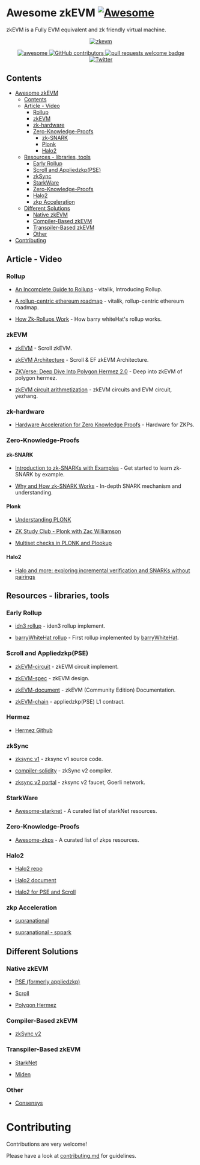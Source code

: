 # Awesome zkEVM [![Awesome](https://cdn.rawgit.com/sindresorhus/awesome/d7305f38d29fed78fa85652e3a63e154dd8e8829/media/badge.svg)](https://github.com/sindresorhus/awesome)

zkEVM is a Fully EVM equivalent and zk friendly virtual machine.

<div align="center">
  <a href="https://www.artstation.com/artwork/9mEx8a/">
    <img alt="zkevm" src="https://cdna.artstation.com/p/assets/images/images/029/062/442/4k/t-x-7.jpg?1596346307" >
  </a>
  <p align="center">
    <a href="https://github.com/sindresorhus/awesome">
      <img alt="awesome" src="https://cdn.rawgit.com/sindresorhus/awesome/d7305f38d29fed78fa85652e3a63e154dd8e8829/media/badge.svg">
    </a>
    <a href="https://github.com/LuozhuZhang/awesome-zkevm/graphs/contributors">
      <img alt="GitHub contributors" src="https://img.shields.io/github/contributors/LuozhuZhang/awesome-zkevm">
    </a>
    <a href="http://makeapullrequest.com">
      <img alt="pull requests welcome badge" src="https://img.shields.io/badge/PRs-welcome-brightgreen.svg?style=flat">
    </a>
    <a href="https://twitter.com/LuozhuZhang">
      <img alt="Twitter" src="https://img.shields.io/twitter/url/https/twitter.com/LuozhuZhang.svg?style=social&label=Follow%20%40LuozhuZhang">
    </a>
  </p>
</div>

## Contents

- [Awesome zkEVM](#awesome-zkevm-)
  - [Contents](#contents)
  - [Article - Video](#article---video)
    - [Rollup](#rollup)
    - [zkEVM](#zkevm)
    - [zk-hardware](#zk-hardware)
    - [Zero-Knowledge-Proofs](#zero-knowledge-proofs)
      - [zk-SNARK](#zk-snark)
      - [Plonk](#plonk)
      - [Halo2](#halo2)
  - [Resources - libraries, tools](#resources---libraries-tools)
    - [Early Rollup](#early-rollup)
    - [Scroll and Appliedzkp(PSE)](#scroll-and-appliedzkppse)
    - [zkSync](#zksync)
    - [StarkWare](#starkware)
    - [Zero-Knowledge-Proofs](#zero-knowledge-proofs-1)
    - [Halo2](#halo2-1)
    - [zkp Acceleration](#zkp-acceleration)
  - [Different Solutions](#different-solutions)
      - [Native zkEVM](#native-zkevm)
      - [Compiler-Based zkEVM](#compiler-based-zkevm)
      - [Transpiler-Based zkEVM](#transpiler-based-zkevm)
      - [Other](#other)
- [Contributing](#contributing)

## Article - Video

### Rollup

* [An Incomplete Guide to Rollups](https://vitalik.ca/general/2021/01/05/rollup.html) - vitalik, Introducing Rollup.

* [A rollup-centric ethereum roadmap](https://ethereum-magicians.org/t/a-rollup-centric-ethereum-roadmap/4698) - vitalik, rollup-centric ethereum roadmap.

* [How Zk-Rollups Work](https://medium.com/fcats-blockchain-incubator/how-zk-rollups-work-8ac4d7155b0e) - How barry whiteHat's rollup works.

### zkEVM

* [zkEVM](https://hackmd.io/@yezhang/S1_KMMbGt) - Scroll zkEVM.

* [zkEVM Architecture](https://twitter.com/LuozhuZhang/status/1538166119785111552?s=20&t=o9hnHeP1na00u6gldaxnCw) - Scroll & EF zkEVM Architecture.

* [ZKVerse: Deep Dive Into Polygon Hermez 2.0](https://blog.polygon.technology/zkverse-deep-dive-into-polygon-hermez-2-0/) - Deep into zkEVM of polygon hermez.

* [zkEVM circuit arithmetization](https://www.youtube.com/watch?v=DT8g3veR17k&t=910s) - zkEVM circuits and EVM circuit, yezhang.

### zk-hardware

* [Hardware Acceleration for Zero Knowledge Proofs](https://www.paradigm.xyz/2022/04/zk-hardware) - Hardware for ZKPs.

### Zero-Knowledge-Proofs 

#### zk-SNARK

* [Introduction to zk-SNARKs with Examples](https://media.consensys.net/introduction-to-zksnarks-with-examples-3283b554fc3b) - Get started to learn zk-SNARK by example.

* [Why and How zk-SNARK Works](https://medium.com/@imolfar/why-and-how-zk-snark-works-1-introduction-the-medium-of-a-proof-d946e931160) - In-depth SNARK mechanism and understanding.

#### Plonk

* [Understanding PLONK](https://vitalik.ca/general/2019/09/22/plonk.html)

* [ZK Study Club - Plonk with Zac Williamson](https://www.youtube.com/watch?v=NqrVcDuQ8hM)

* [Multiset checks in PLONK and Plookup](https://hackmd.io/@arielg/ByFgSDA7D)

#### Halo2

* [Halo and more: exploring incremental verification and SNARKs without pairings](https://vitalik.ca/general/2021/11/05/halo.html)

## Resources - libraries, tools

### Early Rollup

* [idn3 rollup](https://github.com/iden3/rollup) - iden3 rollup implement.

* [barryWhiteHat rollup](https://github.com/barryWhiteHat/roll_up) - First rollup implemented by [barryWhiteHat](https://github.com/barryWhiteHat).

### Scroll and Appliedzkp(PSE)

* [zkEVM-circuit](https://github.com/appliedzkp/zkevm-circuits) - zkEVM circuit implement.

* [zkEVM-spec](https://github.com/appliedzkp/zkevm-specs) - zkEVM design.

* [zkEVM-document](https://appliedzkp.github.io/zkevm-docs/) - zkEVM (Community Edition) Documentation.

* [zkEVM-chain](https://github.com/appliedzkp/zkevm-chain) - appliedzkp(PSE) L1 contract.

### Hermez

* [Hermez Github](https://github.com/orgs/hermeznetwork/repositories)

### zkSync

* [zksync v1](https://github.com/matter-labs/zksync) - zksync v1 source code.

* [compiler-solidity](https://github.com/matter-labs/compiler-solidity) - zkSync v2 compiler.

* [zksync v2 portal](https://portal.zksync.io/) - zksync v2 faucet, Goerli network.

### StarkWare

* [Awesome-starknet](https://github.com/gakonst/awesome-starknet) - A curated list of starkNet resources.

### Zero-Knowledge-Proofs 

* [Awesome-zkps](https://github.com/matter-labs/awesome-zero-knowledge-proofs) - A curated list of zkps resources.

### Halo2

* [Halo2 repo](https://github.com/zcash/halo2)

* [Halo2 document](https://zcash.github.io/halo2/)

* [Halo2 for PSE and Scroll](https://github.com/privacy-scaling-explorations/halo2)

### zkp Acceleration

* [supranational](https://github.com/supranational)

* [supranational - sppark](https://github.com/supranational/sppark)

## Different Solutions

### Native zkEVM

* [PSE (formerly appliedzkp)](https://github.com/privacy-scaling-explorations)

* [Scroll](https://scroll.io/)

* [Polygon Hermez](https://docs.hermez.io/zkEVM/Basic-Concepts/introduction/)

### Compiler-Based zkEVM

* [zkSync v2](https://blog.matter-labs.io/zksync-2-0-public-testnet-is-live-de870ba9632a)

### Transpiler-Based zkEVM

* [StarkNet](https://medium.com/starkware/starknet-alpha-2-4aa116f0ecfc)

* [Miden](https://github.com/maticnetwork/miden)

### Other

* [Consensys](https://ethresear.ch/t/a-zk-evm-specification/11549)

# Contributing

Contributions are very welcome!

Please have a look at [contributing.md](https://github.com/LuozhuZhang/awesome-zkevm/blob/main/contributing.md) for guidelines.
